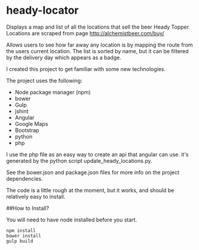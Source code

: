 # heady-locator

Displays a map and list of all the locations that sell the beer Heady Topper.
Locations are scraped from page http://alchemistbeer.com/buy/

Allows users to see how far away any location is by mapping the route from the users current location. The list is sorted by name, but it can be filtered by the delivery day which appears as a badge.

I created this project to get familiar with some new technologies. 

The project uses the following:

* Node package manager (npm)
* bower
* Gulp
* jshint
* Angular
* Google Maps
* Bootstrap
* python
* php

I use the php file as an easy way to create an api that angular can use. it's generated by the python script update_heady_locations.py. 

See the bower.json and package.json files for more info on the project dependencies. 

The code is a little rough at the moment, but it works, and should be relatively easy to install.

##How to Install?

You will need to have node installed before you start.
```
npm install 
bower install
gulp build
```
